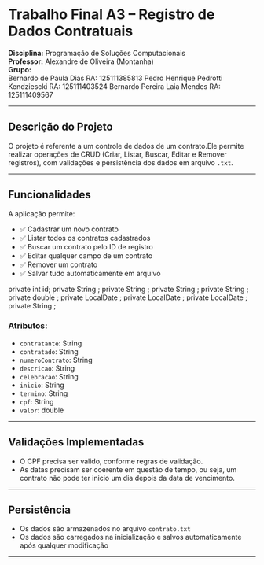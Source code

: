 # Trabalho Final A3 – Registro de Dados Contratuais

**Disciplina:** Programação de Soluções Computacionais  
**Professor:** Alexandre de Oliveira (Montanha)  
**Grupo:**   
Bernardo de Paula Dias RA: 125111385813
Pedro Henrique Pedrotti Kendziescki RA: 125111403524
Bernardo Pereira Laia Mendes RA: 125111409567


---

## Descrição do Projeto

O projeto é referente a um controle de dados de um contrato.Ele permite realizar operações de CRUD (Criar, Listar, Buscar, Editar e Remover registros), com validações e persistência dos dados em arquivo `.txt`.

---

##  Funcionalidades

A aplicação permite:
- ✅ Cadastrar um novo contrato
- ✅ Listar todos os contratos cadastrados
- ✅ Buscar um contrato pelo ID de registro
- ✅ Editar qualquer campo de um contrato
- ✅ Remover um contrato
- ✅ Salvar tudo automaticamente em arquivo

 private int id;
    private String ;
    private String ;
    private String ;
    private String ;
    private double ;
    private LocalDate ;
    private LocalDate ;
    private LocalDate ;
    private String ;

### Atributos:
- `contratante`: String
- `contratado`: String
- `numeroContrato`: String
- `descricao`: String
- `celebracao`: String
- `inicio`: String
- `termino`: String
- `cpf`: String
- `valor`: double

---

##  Validações Implementadas

- O CPF precisa ser valido, conforme regras de validação.
- As datas precisam ser coerente em questão de tempo, ou seja, um contrato não pode ter inicio um dia depois da data de vencimento.

---

##  Persistência

- Os dados são armazenados no arquivo `contrato.txt`
- Os dados são carregados na inicialização e salvos automaticamente após qualquer modificação

---


#
